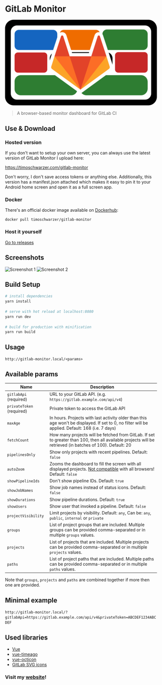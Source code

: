# GitLab Monitor

![Logo](/logo.svg)

> A browser-based monitor dashboard for GitLab CI

## Use & Download

### Hosted version

If you don't want to setup your own server, you can always
use the latest version of GitLab Monitor I upload here:

<https://timoschwarzer.com/gitlab-monitor>

Don't worry, I don't save access tokens or anything else.
Additionally, this version has a manifest.json attached which
makes it easy to pin it to your Android home screen and open
it as a full screen app.

### Docker

There's an official docker image available on [Dockerhub](https://hub.docker.com/r/timoschwarzer/gitlab-monitor/):
```
docker pull timoschwarzer/gitlab-monitor
```

### Host it yourself

[Go to releases](https://github.com/timoschwarzer/gitlab-monitor/releases)

## Screenshots

![Screenshot 1](/../resources/screenshots/screenshot1.png?raw=true)
![Screenshot 2](/../resources/screenshots/screenshot2.png?raw=true)

## Build Setup

``` bash
# install dependencies
yarn install

# serve with hot reload at localhost:8080
yarn run dev

# build for production with minification
yarn run build
```

## Usage

`
http://gitlab-monitor.local/<params>
`

## Available params

Name                            | Description
--------------------------------|--------------------------------------------
`gitlabApi` (required)          | URL to your GitLab API. (e.g. `https://gitlab.example.com/api/v4`)
`privateToken` (required)       | Private token to access the GitLab API
`maxAge`                        | In hours. Projects with last activity older than this age won't be displayed. If set to 0, no filter will be applied. Default: 168 (i.e. 7 days)
`fetchCount`                    | How many projects will be fetched from GitLab. If set to greater than 100, then all available projects will be retrieved (in batches of 100). Default: 20
`pipelinesOnly`                 | Show only projects with recent pipelines. Default: `false`
`autoZoom`                      | Zooms the dashboard to fill the screen with all displayed projects. [Not compatible](https://caniuse.com/#feat=css-zoom) with all browsers! Default: `false`
`showPipelineIds`               | Don't show pipeline IDs. Default: `true`
`showJobNames`                  | Show job names instead of status icons. Default: `false`
`showDurations`                 | Show pipeline durations. Default: `true`
`showUsers`                     | Show user that invoked a pipeline. Default: `false`
`projectVisibility`             | Limit projects by visibility. Default: `any`, Can be: `any`, `public`, `internal` or `private`
`groups`                        | List of project groups that are included. Multiple groups can be provided comma-separated or in multiple `groups` values.
`projects`                      | List of projects that are included. Multiple projects can be provided comma-separated or in multiple `projects` values.
`paths`                         | List of project paths that are included. Multiple paths can be provided comma-separated or in multiple `paths` values.

Note that `groups`, `projects` and `paths` are combined together if more then one are provided.

## Minimal example

`http://gitlab-monitor.local/?gitlabApi=https://gitlab.example.com/api/v4&privateToken=ABCDEF1234ABCDEF`

## Used libraries

- [Vue](https://vuejs.org)
- [vue-timeago](https://github.com/egoist/vue-timeago)
- [vue-octicon](https://github.com/Justineo/vue-octicon)
- [GitLab SVG icons](https://gitlab.com/gitlab-org/gitlab-svgs)

### Visit my [website](https://timoschwarzer.com)!
